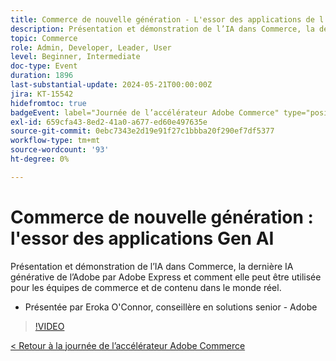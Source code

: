 ```yaml
---
title: Commerce de nouvelle génération - L'essor des applications de l'IA dédiée à Gen
description: Présentation et démonstration de l’IA dans Commerce, la dernière IA générative de l’Adobe par Adobe Express et comment elle peut être utilisée pour les équipes de commerce et de contenu dans le monde réel.
topic: Commerce
role: Admin, Developer, Leader, User
level: Beginner, Intermediate
doc-type: Event
duration: 1896
last-substantial-update: 2024-05-21T00:00:00Z
jira: KT-15542
hidefromtoc: true
badgeEvent: label="Journée de l’accélérateur Adobe Commerce" type="positive" url="https://experienceleague.adobe.com/fr/docs/events/apac-commerce-recordings/2024/overview"
exl-id: 659cfa43-8ed2-41a0-a677-ed60e497635e
source-git-commit: 0ebc7343e2d19e91f27c1bbba20f290ef7df5377
workflow-type: tm+mt
source-wordcount: '93'
ht-degree: 0%

---
```


# Commerce de nouvelle génération : l&#39;essor des applications Gen AI

Présentation et démonstration de l’IA dans Commerce, la dernière IA générative de l’Adobe par Adobe Express et comment elle peut être utilisée pour les équipes de commerce et de contenu dans le monde réel.

+ Présentée par Eroka O&#39;Connor, conseillère en solutions senior - Adobe

>[!VIDEO](https://video.tv.adobe.com/v/3429269/?learn=on)

[&lt; Retour à la journée de l’accélérateur Adobe Commerce](./overview.md)
